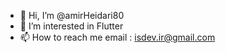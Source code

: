 - 👋 Hi, I’m @amirHeidari80
- 👀 I’m interested in Flutter
- 📫 How to reach me email : isdev.ir@gmail.com

<!---
amirHeidari80/amirHeidari80 is a ✨ special ✨ repository because its `README.md` (this file) appears on your GitHub profile.
You can click the Preview link to take a look at your changes.
--->

